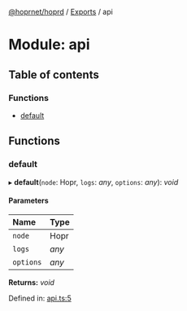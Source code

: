[@hoprnet/hoprd](../README.md) / [Exports](../modules.md) / api

# Module: api

## Table of contents

### Functions

- [default](api.md#default)

## Functions

### default

▸ **default**(`node`: Hopr, `logs`: *any*, `options`: *any*): *void*

#### Parameters

| Name | Type |
| :------ | :------ |
| `node` | Hopr |
| `logs` | *any* |
| `options` | *any* |

**Returns:** *void*

Defined in: [api.ts:5](https://github.com/hoprnet/hoprnet/blob/448a47a/packages/hoprd/src/api.ts#L5)
